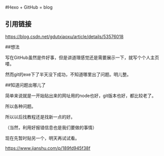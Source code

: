 #Hexo + GitHub = blog

## 引用链接

https://blog.csdn.net/gdutxiaoxu/article/details/53576018

##想法

写在GitHub虽然是件好事，但是讲道理感觉还是需要展示一下，就写个个人主页喽。

然而git的exe下了半天没下成功，不知道哪里出了问题。明儿整。





##知道问题出哪儿了

简单来说就是一开始贴出来的网址用的node也好，git版本也好，都比较老了。

所以各种问题。

所以以后找教程还是找新一点的好。

（当然，利用好报错信息也是我们要做的事情）

现在先暂时贴另一个，明天再试试看。

https://www.jianshu.com/p/189fd945f38f